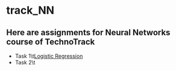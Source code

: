 # track_NN
## Here are assignments for Neural Networks course of TechnoTrack
* Task 1\t[Logistic Regression](https://github.com/BEANefiT/track_NN/blob/master/LogisticRegression/LogisticRegression.ipynb)
* Task 2\t
